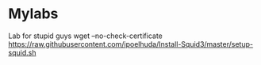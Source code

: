 # Mylabs
Lab for stupid guys
wget –no-check-certificate https://raw.githubusercontent.com/ipoelhuda/Install-Squid3/master/setup-squid.sh
